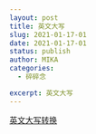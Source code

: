 ```yaml
---
layout: post
title: 英文大写
slug: 2021-01-17-01
date: 2021-01-17-01
status: publish
author: MIKA
categories: 
  - 碎碎念

excerpt: 英文大写
---
```


[英文大写转换](./doc/NumToLetter.xls)

